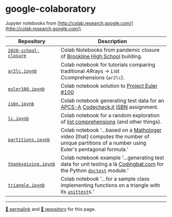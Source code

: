 # google-colaboratory

Jupyter notebooks from [http://colab.research.google.com/](http://colab.research.google.com/).

| Repository | Description |
| --- | --- |
| [`2020-school-closure`](https://github.com/psb-david-petty/google-colaboratory/tree/master/2020-school-closure) | Colab Notebooks from pandemic closure of [Brookline High School](https://bhs.brookline.k12.ma.us/) building.
| [`ar2lc.ipynb`](https://github.com/psb-david-petty/google-colaboratory/blob/master/ar2lc.ipynb) | Colab notebook for tutorials comparing traditional *AR*rays &rarr; *L*ist *C*comprehensions (`ar2lc`). |
| [`euler100.ipynb`](https://github.com/psb-david-petty/google-colaboratory/blob/master/euler100.ipynb) | Colab notebook solution to [Project Euler #100](https://projecteuler.net/problem=100) |
| [`isbn.ipynb`](https://github.com/psb-david-petty/google-colaboratory/blob/master/isbn.ipynb) | Colab notebook generating test data for an [APCS-A](https://apcentral.collegeboard.org/courses/ap-computer-science-a) [Codecheck.it](https://codecheck.it/files/20042602131ss51vr39hfeczx6bu2i3bzgv) [ISBN](https://en.wikipedia.org/wiki/ISBN) assignment.|
| [`lc.ipynb`](https://github.com/psb-david-petty/google-colaboratory/blob/master/lc.ipynb) | Colab notebook for a random exploration of [list comprehensions](https://realpython.com/courses/understand-list-comprehensions/) (and other things).|
| [`partitions.ipynb`](https://github.com/psb-david-petty/google-colaboratory/blob/master/partitions.ipynb) | Colab notebook '&hellip;based on a [Mathologer](http://youtu.be/iJ8pnCO0nTY) video [that] computes the number of unique partitions of a number using Euler's pentagonal formula.' |
| [`thanksgiving.ipynb`](https://github.com/psb-david-petty/google-colaboratory/blob/master/thanksgiving.ipynb) | Colab notebook example '&hellip;generating test data for unit testing a l&agrave; [Codingbat.com](https://codingbat.com/prob/p290566?parent=/home/david_petty@psbma.org) for the Python [`doctest`](https://docs.python.org/3/library/doctest.html) module.' |
| [`triangle.ipynb`](https://github.com/psb-david-petty/google-colaboratory/blob/master/triangle.ipynb) | Colab notebook '&hellip;for a sample class implementing functions on a triangle with its [`unittest`](https://docs.python.org/3/library/unittest.html)s.' |

<hr>

[&#128279; permalink](https://psb-david-petty.github.io/google-colaboratory) and [&#128297; repository](https://github.com/psb-david-petty/google-colaboratory) for this page.
